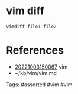 # vim diff
```bash
vimdiff file1 file2
```

# References
- [20221003150067](/zet/20221003150067/README.md) vim
- ~/kb/vim/vim.md

Tags:
    #assorted #vim #vim
